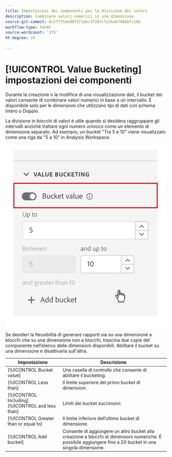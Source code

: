 ```yaml
---
title: Impostazioni dei componenti per la divisione dei valori
description: Combinare valori numerici in una dimensione.
source-git-commit: 0c27f75eed8f1f3dec3f287cfe35ab748bbfc1bb
workflow-type: tm+mt
source-wordcount: '171'
ht-degree: 1%

---
```



# [!UICONTROL Value Bucketing] impostazioni dei componenti

Durante la creazione o la modifica di una visualizzazione dati, il bucket dei valori consente di combinare valori numerici in base a un intervallo. È disponibile solo per le dimensioni che utilizzano tipi di dati con schema Intero o Doppio.

La divisione in blocchi di valori è utile quando si desidera raggruppare gli intervalli anziché trattare ogni numero univoco come un elemento di dimensione separato. Ad esempio, un bucket &quot;Tra 5 e 10&quot; viene visualizzato come una riga da &quot;5 a 10&quot; in Analysis Workspace.

![Bucketing dei valori](../assets/value-bucketing.png)

Se desideri la flessibilità di generare rapporti sia su una dimensione a blocchi che su una dimensione non a blocchi, trascina due copie del componente nell’elenco delle dimensioni disponibili. Abilitare il bucket su una dimensione e disattivarla sull&#39;altra.

| Impostazione | Descrizione |
| --- | --- |
| [!UICONTROL Bucket value] | Una casella di controllo che consente di abilitare il bucketing. |
| [!UICONTROL Less than] | Il limite superiore del primo bucket di dimensioni. |
| [!UICONTROL Including] [!UICONTROL and less than] | Limiti dei bucket successivi. |
| [!UICONTROL Greater than or equal to] | Il limite inferiore dell’ultimo bucket di dimensione. |
| [!UICONTROL Add bucket] | Consente di aggiungere un altro bucket alla creazione a blocchi di dimensioni numeriche. È possibile aggiungere fino a 20 bucket in una singola dimensione. |
